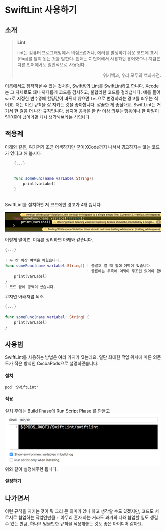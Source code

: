 # SwiftLint 사용하기

## 소개

> **Lint**
> 
> lint는 컴퓨터 프로그래밍에서 의심스럽거나, 에러를 발생하기 쉬운 코드에 표시(flag)를 달아 놓는 것을 말한다. 원래는 C 언어에서 사용하던 용어였으나 지금은 다른 언어에서도 일반적으로 사용된다.
> 
> <p align = right> 위키백과, 우리 모두의 백과사전.</p>

  이름에서도 짐작하실 수 있는 것처럼, Swift용의 Lint를 SwiftLint라고 합니다. Xcode는 그 자체로도 꽤나 까다롭게 코드를 검사하고, 불합리한 코드를 걸러냅니다. 예를 들어 `var`로 지정한 변수명에 할당값이 바뀌지 않으면 `let`으로 변경하라는 경고를 띄우는 식이죠. 저는 이런 규칙을 잘 지키는 것을 좋아합니다. 깔끔한 게 좋잖아요. SwiftLint는 거기서 한 걸음 더 나간 규칙입니다. 심지어 공백을 한 칸 이상 띄우는 행동이나 한 파일이 500줄이 넘어가면 다시 생각해보라는 식입니다.

## 적용례
  아래와 같은, 여기저기 조금 어색하지만 굳이 XCode까지 나서서 경고하지는 않는 코드가 있다고 해 봅시다.

```swift
    {...}


    func someFunc(name varLabel:String){
        print(varLabel)
    }
    
```
SwiftLint를 설치하면 저 코드에만 경고가 4개 뜹니다.

![](images/SwiftLint_Usage.png)

이렇게 말이죠. 이유를 정리하면 아래와 같습니다.

```swift
{...}

! 두 칸 이상 여백을 띄웠습니다. 
func someFunc(name varLabel:String){ ! 중괄호 열 때 앞에 여백이 있습니다.
									 ! 콜론에는 우측에 여백이 무조건 있어야 합니다.
    print(varLabel)
}
! 코드 끝에 공백이 있습니다.
```

고치면 아래처럼 되죠.

```swift
{...}

func someFunc(name varLabel: String) {
    print(varLabel)
}

```

## 사용법

SwiftLint를 사용하는 방법은 여러 가지가 있는데요. 일단 최대한 작업 위치에 따른 의존도가 적은 방식인 CocoaPods으로 설명하겠습니다. 

#### 설치
```
pod 'SwiftLint'
```

#### 적용
설치 후에는 Build Phase에 Run Script Phase 를 만들고
![](images/SwiftLint_BuildPhase.png)
위와 같이 설정해주면 됩니다. 

#### 설정하기


## 나가면서
이런 규칙을 지키는 것이 뭐 그리 큰 의미가 있나 하고 생각할 수도 있겠지만, 코드도 서로서로 협업하는 작업인만큼 + 아무리 혼자 하는 거라도 과거의 나와 협업할 일도 생길 수 있는 만큼, 하나의 믿을만한 규칙을 적용해놓는 것도 좋은 아이디어 같아요.